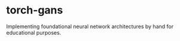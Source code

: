 # torch-gans
Implementing foundational neural network architectures by hand for educational purposes.
